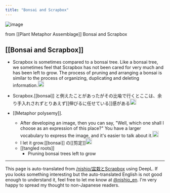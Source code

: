 ```yaml
---
title: "Bonsai and Scrapbox"
---
```


![image](https://gyazo.com/3b28ce4a3f9188918cc937a0267f73b6/thumb/1000)

from  [[Plant Metaphor Assemblage]]
Bonsai and Scrapbox
## [[Bonsai and Scrapbox]]
- Scrapbox is sometimes compared to a bonsai tree. Like a bonsai tree, we sometimes feel that Scrapbox has not been cared for very much and has been left to grow. The process of pruning and arranging a bonsai is similar to the process of organizing, duplicating and deleting information.<img src='https://scrapbox.io/api/pages/unnamed-project/neko/icon' alt='/unnamed-project/neko.icon' height="19.5"/>

- Scrapbox.[[bonsai]] と例えたことがあったがその比喩で行くとここは、余り手入れされずとりあえず[[伸びるに任せている]]感がある<img src='https://scrapbox.io/api/pages/unnamed-project/inajob/icon' alt='/unnamed-project/inajob.icon' height="19.5"/>
- [[Metaphor polysemy]].
    - After developing an image, then you can say, "Well, which one shall I choose as an expression of this place?" You have a larger vocabulary to express the image, and it's easier to talk about it.<img src='https://scrapbox.io/api/pages/unnamed-project/nishio/icon' alt='/unnamed-project/nishio.icon' height="19.5"/>
    - I let it grow.[[bonsai]] の[[剪定]]<img src='https://scrapbox.io/api/pages/unnamed-project/who/icon' alt='/unnamed-project/who.icon' height="19.5"/>
    - [[tangled roots]]
        - Pruning bonsai trees left to grow


---
This page is auto-translated from [/nishio/盆栽とScrapbox](https://scrapbox.io/nishio/盆栽とScrapbox) using DeepL. If you looks something interesting but the auto-translated English is not good enough to understand it, feel free to let me know at [@nishio_en](https://twitter.com/nishio_en). I'm very happy to spread my thought to non-Japanese readers.